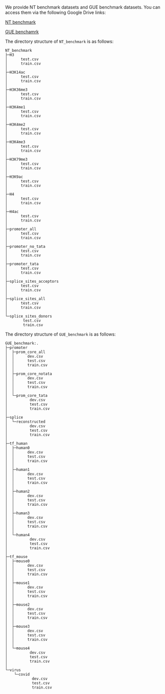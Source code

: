 We provide NT benchmark datasets and GUE benchmark datasets. You can access them via the following Google Drive links:

[NT benchmark](https://drive.google.com/file/d/157BG11p2WhkqTeuI_M64GCw4zk0llOtf/view?usp=drive_link)

[GUE benchamrk](https://drive.google.com/file/d/12vnW_3Ksyzow6G3CgCuVAp_MwcRKMJsZ/view?usp=drive_link)


The directory structure of `NT_benchmark` is as follows:
```
NT_benchmark
├─H3
│      test.csv
│      train.csv
│
├─H3K14ac
│      test.csv
│      train.csv
│
├─H3K36me3
│      test.csv
│      train.csv
│
├─H3K4me1
│      test.csv
│      train.csv
│
├─H3K4me2
│      test.csv
│      train.csv
│
├─H3K4me3
│      test.csv
│      train.csv
│
├─H3K79me3
│      test.csv
│      train.csv
│
├─H3K9ac
│      test.csv
│      train.csv
│
├─H4
│      test.csv
│      train.csv
│
├─H4ac
│      test.csv
│      train.csv
│
├─promoter_all
│      test.csv
│      train.csv
│
├─promoter_no_tata
│      test.csv
│      train.csv
│
├─promoter_tata
│      test.csv
│      train.csv
│
├─splice_sites_acceptors
│      test.csv
│      train.csv
│
├─splice_sites_all
│      test.csv
│      train.csv
│
└─splice_sites_donors
        test.csv
        train.csv
```

The directory structure of `GUE_benchmark` is as follows:
```
GUE_benchmark:.
├─promoter
│  ├─prom_core_all
│  │      dev.csv
│  │      test.csv
│  │      train.csv
│  │
│  ├─prom_core_notata
│  │      dev.csv
│  │      test.csv
│  │      train.csv
│  │
│  └─prom_core_tata
│          dev.csv
│          test.csv
│          train.csv
│
├─splice
│  └─reconstructed
│          dev.csv
│          test.csv
│          train.csv
│
├─tf_human
│  ├─human0
│  │      dev.csv
│  │      test.csv
│  │      train.csv
│  │
│  ├─human1
│  │      dev.csv
│  │      test.csv
│  │      train.csv
│  │
│  ├─human2
│  │      dev.csv
│  │      test.csv
│  │      train.csv
│  │
│  ├─human3
│  │      dev.csv
│  │      test.csv
│  │      train.csv
│  │
│  └─human4
│          dev.csv
│          test.csv
│          train.csv
│
├─tf_mouse
│  ├─mouse0
│  │      dev.csv
│  │      test.csv
│  │      train.csv
│  │
│  ├─mouse1
│  │      dev.csv
│  │      test.csv
│  │      train.csv
│  │
│  ├─mouse2
│  │      dev.csv
│  │      test.csv
│  │      train.csv
│  │
│  ├─mouse3
│  │      dev.csv
│  │      test.csv
│  │      train.csv
│  │
│  └─mouse4
│          dev.csv
│          test.csv
│          train.csv
│
└─virus
    └─covid
            dev.csv
            test.csv
            train.csv
```
